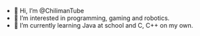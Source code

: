 - 👋 Hi, I’m @ChilimanTube
- 👀 I’m interested in programming, gaming and robotics.
- 🌱 I’m currently learning Java at school and C, C++ on my own.
